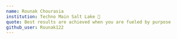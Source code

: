 ```yaml
---
name: Rounak Chourasia
institution: Techno Main Salt Lake 🚩 
quote: Best results are achieved when you are fueled by purpose
github_user: Rounak122
---
```

